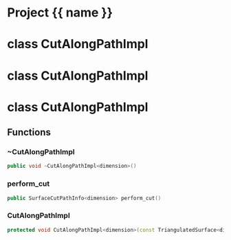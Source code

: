 <script setup>
import {useRoute} from 'vitepress'
const {path} = useRoute()
const tokens = path.split('/')
const words = tokens[2].split('-');
for (let i = 0; i < words.length; i++) {
    words[i] = words[i].charAt(0).toUpperCase() + words[i].slice(1);
    words[i] = words[i].replace('geode', 'Geode')
}
const name = words.join('-');
</script>
# Project {{ name }}

# class CutAlongPathImpl


# class CutAlongPathImpl


# class CutAlongPathImpl


## Functions

### ~CutAlongPathImpl

```cpp
public void ~CutAlongPathImpl<dimension>()
```


### perform_cut

```cpp
public SurfaceCutPathInfo<dimension> perform_cut()
```


### CutAlongPathImpl

```cpp
protected void CutAlongPathImpl<dimension>(const TriangulatedSurface<dimension> & surface, absl::Span<const GeometricSurfacePath<dimension> > path_splits)
```




